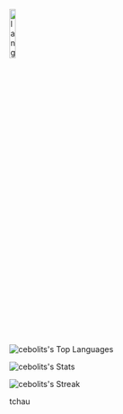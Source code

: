 <p align="left"><img width=15%" src="https://github.com/Cebolits/Cebolits/blob/main/Gifs/gif.gif" alt="lang image here" /></p>


![cebolits's Top Languages](https://github-readme-stats.vercel.app/api/top-langs/?username=cebolits&theme=vision-friendly-dark&show_icons=true&hide_border=true&layout=compact)

![cebolits's Stats](https://github-readme-stats.vercel.app/api?username=cebolits&theme=vision-friendly-dark&show_icons=true&hide_border=true&count_private=true)

![cebolits's Streak](https://github-readme-streak-stats.herokuapp.com/?user=cebolits&theme=vision-friendly-dark&hide_border=true)

<div>tchau</div>
